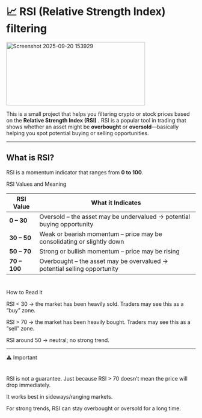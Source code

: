 # 📈 RSI (Relative Strength Index) filtering

<img width="369" height="168" alt="Screenshot 2025-09-20 153929" src="https://github.com/user-attachments/assets/5ec0fb91-4640-4894-8750-516dc1710ab2" />

This is a small  project that helps you filtering  crypto or stock prices based on the **Relative Strength Index (RSI)** . RSI is a popular tool in trading that shows whether an asset might be **overbought** or **oversold**—basically helping you spot potential buying or selling opportunities.

---

## What is RSI?

RSI is a momentum indicator that ranges from **0 to 100**.  

RSI Values and Meaning

| RSI Value    | What it Indicates                                                        |
| ------------ | ------------------------------------------------------------------------ |
| **0 – 30**   | Oversold – the asset may be undervalued → potential buying opportunity   |
| **30 – 50**  | Weak or bearish momentum – price may be consolidating or slightly down   |
| **50 – 70**  | Strong or bullish momentum – price may be rising                         |
| **70 – 100** | Overbought – the asset may be overvalued → potential selling opportunity |

#

How to Read it

RSI < 30 → the market has been heavily sold. Traders may see this as a “buy” zone.

RSI > 70 → the market has been heavily bought. Traders may see this as a “sell” zone.

RSI around 50 → neutral; no strong trend.

---
⚠️ Important
#
RSI is not a guarantee. Just because RSI > 70 doesn’t mean the price will drop immediately.

It works best in sideways/ranging markets.

For strong trends, RSI can stay overbought or oversold for a long time.
